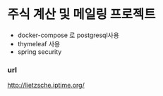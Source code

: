 # 주식 계산 및 메일링 프로젝트

- docker-compose 로 postgresql사용
- thymeleaf 사용
- spring security

### url
http://lietzsche.iptime.org/
